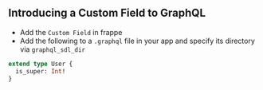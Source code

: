 ## Introducing a Custom Field to GraphQL

- Add the `Custom Field` in frappe
- Add the following to a `.graphql` file in your app and specify its directory via `graphql_sdl_dir`

```graphql
extend type User {
  is_super: Int!
}
```
